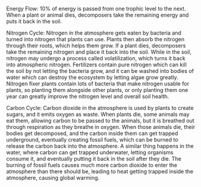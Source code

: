 Energy Flow:
10% of energy is passed from one trophic level to the next. When a plant or animal dies, decomposers take the remaining energy and puts it back in the soil.

Nitrogen Cycle:
Nitrogen in the atmosphere gets eaten by bacteria and turned into nitrogen that plants can use. Plants then absorb the nitrogen through their roots, which helps them grow. If a plant dies, decomposers take the remaining nitrogen and place it back into the soil. While in the soil, nitrogen may undergo a process called volatilization, which turns it back into atmospheric nitrogen. Fertilizers contain pure nitrogen which can kill the soil by not letting the bacteria grow, and it can be washed into bodies of water which can destroy the ecosystem by letting algae grow greatly. Nitrogen fixer plants contain lots of bacteria that make nitrogen usable for plants, so planting them alongside other plants, or only planting them one year can greatly improve the nitrogen level and overall soil health.

Carbon Cycle:
Carbon dioxide in the atmosphere is used by plants to create sugars, and it emits oxygen as waste. When plants die, some animals may eat them, allowing carbon to be passed to the animals, but it is breathed out through respiration as they breathe in oxygen. When those animals die, their bodies get decomposed, and the carbon inside them can get trapped underground, eventually creating fossil fuels, which can be burned to release the carbon back into the atmosphere. A similar thing happens in the water, where carbon can get trapped underwater, letting organisms consume it, and eventually putting it back in the soil after they die. The burning of fossil fuels causes much more carbon dioxide to enter the atmosphere than there should be, leading to heat getting trapped inside the atmosphere, causing global warming.



